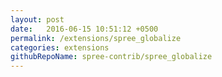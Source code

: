 ```yaml
---
layout: post
date:   2016-06-15 10:51:12 +0500
permalink: /extensions/spree_globalize
categories: extensions
githubRepoName: spree-contrib/spree_globalize
---
```

